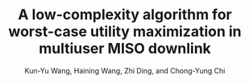 ---
type: "inproceedings"
title: "A low-complexity algorithm for worst-case utility maximization in multiuser MISO downlink"
author: "Kun-Yu Wang, Haining Wang, Zhi Ding, and Chong-Yung Chi"
journal: ""
volume: ""
number: ""
year: "2013"
month: "Sept"
doi: "10.1109/VTCFall.2013.6692040"
pages: "1-5"
publisher: ""
booktitle: "Proc. of IEEE 78th Vehicular Technology Conference (VTC Fall)"
---